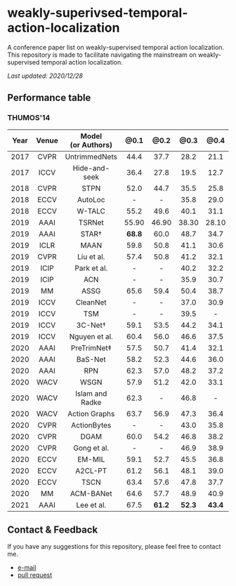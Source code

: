 # weakly-superivsed-temporal-action-localization
A conference paper list on weakly-supervised temporal action localization. This repository is made to facilitate navigating the mainstream on weakly-supervised temporal action localization.

*Last updated: 2020/12/28*

## Performance table

### THUMOS'14
| Year | Venue | Model<br/>(or Authors) | @0.1 | @0.2 | @0.3 | @0.4 | @0.5 | @0.6 | @0.7 | Average mAP  |
|:----:|:-----:|:----------------------:|:-------:|:-------:|:-------:|:-------:|:-------:|:-------:|:-------:|:------------:|
| 2017 | CVPR  | UntrimmedNets          | 44.4 |  37.7   |  28.2   |  21.1   |  13.7   |    -    |    -    |      -       |
| 2017 | ICCV  | Hide-and-seek          | 36.4 |  27.8   |  19.5   |  12.7   |   6.8   |    -    |    -    |      -       |
| 2018 | CVPR  | STPN                   | 52.0 |  44.7   |  35.5   |  25.8   |  16.9   |   9.9   |   4.3   |    27.0      |
| 2018 | ECCV  | AutoLoc                |  -   |    -    |  35.8   |  29.0   |  21.2   |  13.4   |   5.8   |      -       |
| 2018 | ECCV  | W-TALC                 | 55.2 |  49.6   |  40.1   |  31.1   |  22.8   |    -    |   7.6   |      -       |
| 2019 | AAAI  | TSRNet                 |  55.90  |  46.90  |  38.30  |  28.10  |  18.60  |  11.00  |   5.59  |    29.2      |
| 2019 | AAAI  | STAR&dagger;           |**68.8**|  60.0   |  48.7   |  34.7   |  23.0   |    -    |    -    |      -       |
| 2019 | ICLR  | MAAN                   |  59.8   |  50.8   |  41.1   |  30.6   |  20.3   |  12.0   |   6.9   |    31.6      |
| 2019 | CVPR  | Liu et al.             |  57.4   |  50.8   |  41.2   |  32.1   |  23.1   |  15.0   |   7.0   |    32.4      |
| 2019 | ICIP  | Park et al.            |    -    |    -    |  40.2   |  32.2   |  21.7   |    -    |   9.2   |      -       |
| 2019 | ICIP  | ACN                    |    -    |    -    |  35.9   |  30.7   |  24.2   |  15.7   |   7.4   |      -       |
| 2019 | MM    | ASSG                   |  65.6   |  59.4   |  50.4   |  38.7   |  25.4   |  15.0   |   6.6   |    37.3      |
| 2019 | ICCV  | CleanNet               |    -    |    -    |  37.0   |  30.9   |  23.9   |  13.9   |   7.1   |      -       |
| 2019 | ICCV  | TSM	                  |    -    |    -    |  39.5   |    -    |  24.5   |    -    |   7.1   |      -       |
| 2019 | ICCV  | 3C-Net&dagger;         |  59.1   |  53.5   |  44.2   |  34.1   |  26.6   |    -    |   8.1   |      -       |
| 2019 | ICCV  | Nguyen et al.          |  60.4   |  56.0   |  46.6   |  37.5   |  26.8   |  17.6   |   9.0   |    36.3      |
| 2020 | AAAI  | PreTrimNet&Dagger;     |  57.5   |  50.7   |  41.4   |  32.1   |  23.1   |  14.2   |   7.7   |    32.4      |
| 2020 | AAAI  | BaS-Net                |  58.2   |  52.3   |  44.6   |  36.0   |  27.0   |  18.6   |  10.4   |    35.3      |
| 2020 | AAAI  | RPN                    |  62.3   |  57.0   |  48.2   |  37.2   |  27.9   |  16.7   |   8.1   |    36.8      |
| 2020 | WACV  | WSGN                   |  57.9   |  51.2   |  42.0   |  33.1   |  25.1   |  16.7   |   8.9   |    33.6      |
| 2020 | WACV  | Islam and Radke        |  62.3   |    -    |  46.8   |    -    |  29.6   |    -    |   9.7   |      -       |
| 2020 | WACV  | Action Graphs          |  63.7   |  56.9   |  47.3   |  36.4   |  26.1   |    -    |    -    |      -       |
| 2020 | CVPR  | ActionBytes            |    -    |    -    |  43.0   |  35.8   |  29.0   |    -    |   9.5   |      -       |
| 2020 | CVPR  | DGAM	                  |  60.0   |  54.2   |  46.8   |  38.2   |  28.8   |  19.8   |  11.4   |    37.0      |
| 2020 | CVPR  | Gong et al.            |    -    |    -    |  46.9   |  38.9   |  30.1   |  19.8   |  10.4   |      -       |
| 2020 | ECCV  | EM-MIL                 |  59.1   |  52.7   |  45.5   |  36.8   |  30.5   |  22.7   |**16.4** |    37.7      |
| 2020 | ECCV  | A2CL-PT                |  61.2   |  56.1   |  48.1   |  39.0   |  30.1   |  19.2   |  10.6   |    37.8      |
| 2020 | ECCV  | TSCN                   |  63.4   |  57.6   |  47.8   |  37.7   |  28.7   |  19.4   |  10.2   |    37.8      |
| 2020 | MM    | ACM-BANet              |  64.6   |  57.7   |  48.9   |  40.9   |  32.3   |  21.9   |  13.5   |    40.0      |
| 2021 | AAAI  | Lee et al.             |  67.5   |**61.2** |**52.3** |**43.4** |**33.7** |**22.9** |  12.1   |    41.9      |

## Contact & Feedback

If you have any suggestions for this repository, please feel free to contact me.

- [e-mail](mailto:lph1114@yonsei.ac.kr)
- [pull request](https://github.com/Pilhyeon/weakly-supervised-temporal-action-localization/pulls)
